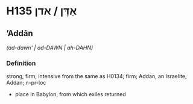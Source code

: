 # H135 אַדָּן / אדן

## ʼAddân

_(ad-dawn' | ad-DAWN | ah-DAHN)_

### Definition

strong, firm; intensive from the same as H0134; firm; Addan, an Israelite; Addan; n-pr-loc

- place in Babylon, from which exiles returned

